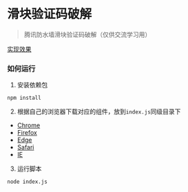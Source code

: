 # 滑块验证码破解

> 腾讯防水墙滑块验证码破解（仅供交流学习用）

[实现效果](https://yangshuming.com/wp-content/uploads/2021/10/slider_captcha_demo.mp4)



### 如何运行
1. 安装依赖包
```shell script
npm install
```

2. 根据自己的浏览器下载对应的组件，放到```index.js```同级目录下
- [Chrome](http://chromedriver.storage.googleapis.com/index.html)
- [Firefox](https://github.com/mozilla/geckodriver/releases/)
- [Edge](https://developer.microsoft.com/en-us/microsoft-edge/tools/webdriver/)
- [Safari](https://developer.apple.com/library/archive/releasenotes/General/WhatsNewInSafari/Articles/Safari_10_0.html#//apple_ref/doc/uid/TP40014305-CH11-DontLinkElementID_28)
- [IE](http://selenium-release.storage.googleapis.com/index.html)

3. 运行脚本
```shell script
node index.js
```
